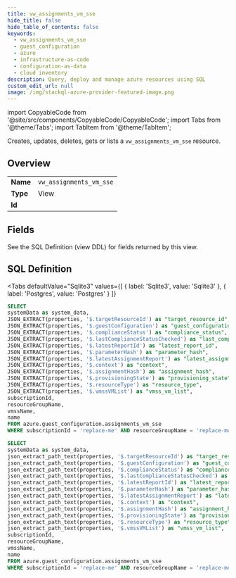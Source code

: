 ```yaml
--- 
title: vw_assignments_vm_sse
hide_title: false
hide_table_of_contents: false
keywords:
  - vw_assignments_vm_sse
  - guest_configuration
  - azure
  - infrastructure-as-code
  - configuration-as-data
  - cloud inventory
description: Query, deploy and manage azure resources using SQL
custom_edit_url: null
image: /img/stackql-azure-provider-featured-image.png
---
```


import CopyableCode from '@site/src/components/CopyableCode/CopyableCode';
import Tabs from '@theme/Tabs';
import TabItem from '@theme/TabItem';

Creates, updates, deletes, gets or lists a <code>vw_assignments_vm_sse</code> resource.

## Overview
<table><tbody>
<tr><td><b>Name</b></td><td><code>vw_assignments_vm_sse</code></td></tr>
<tr><td><b>Type</b></td><td>View</td></tr>
<tr><td><b>Id</b></td><td><CopyableCode code="azure.guest_configuration.vw_assignments_vm_sse" /></td></tr>
</tbody></table>

## Fields

See the SQL Definition (view DDL) for fields returned by this view.

## SQL Definition

<Tabs
defaultValue="Sqlite3"
values={[
{ label: 'Sqlite3', value: 'Sqlite3' },
{ label: 'Postgres', value: 'Postgres' }
]}
>
<TabItem value="Sqlite3">

```sql
SELECT
systemData as system_data,
JSON_EXTRACT(properties, '$.targetResourceId') as "target_resource_id",
JSON_EXTRACT(properties, '$.guestConfiguration') as "guest_configuration",
JSON_EXTRACT(properties, '$.complianceStatus') as "compliance_status",
JSON_EXTRACT(properties, '$.lastComplianceStatusChecked') as "last_compliance_status_checked",
JSON_EXTRACT(properties, '$.latestReportId') as "latest_report_id",
JSON_EXTRACT(properties, '$.parameterHash') as "parameter_hash",
JSON_EXTRACT(properties, '$.latestAssignmentReport') as "latest_assignment_report",
JSON_EXTRACT(properties, '$.context') as "context",
JSON_EXTRACT(properties, '$.assignmentHash') as "assignment_hash",
JSON_EXTRACT(properties, '$.provisioningState') as "provisioning_state",
JSON_EXTRACT(properties, '$.resourceType') as "resource_type",
JSON_EXTRACT(properties, '$.vmssVMList') as "vmss_vm_list",
subscriptionId,
resourceGroupName,
vmssName,
name
FROM azure.guest_configuration.assignments_vm_sse
WHERE subscriptionId = 'replace-me' AND resourceGroupName = 'replace-me' AND vmssName = 'replace-me';
```

</TabItem>
<TabItem value="Postgres">

```sql
SELECT
systemData as system_data,
json_extract_path_text(properties, '$.targetResourceId') as "target_resource_id",
json_extract_path_text(properties, '$.guestConfiguration') as "guest_configuration",
json_extract_path_text(properties, '$.complianceStatus') as "compliance_status",
json_extract_path_text(properties, '$.lastComplianceStatusChecked') as "last_compliance_status_checked",
json_extract_path_text(properties, '$.latestReportId') as "latest_report_id",
json_extract_path_text(properties, '$.parameterHash') as "parameter_hash",
json_extract_path_text(properties, '$.latestAssignmentReport') as "latest_assignment_report",
json_extract_path_text(properties, '$.context') as "context",
json_extract_path_text(properties, '$.assignmentHash') as "assignment_hash",
json_extract_path_text(properties, '$.provisioningState') as "provisioning_state",
json_extract_path_text(properties, '$.resourceType') as "resource_type",
json_extract_path_text(properties, '$.vmssVMList') as "vmss_vm_list",
subscriptionId,
resourceGroupName,
vmssName,
name
FROM azure.guest_configuration.assignments_vm_sse
WHERE subscriptionId = 'replace-me' AND resourceGroupName = 'replace-me' AND vmssName = 'replace-me';
```

</TabItem>
</Tabs>
